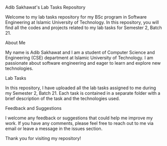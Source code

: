 Adib Sakhawat's Lab Tasks Repository

Welcome to my lab tasks repository for my BSc program in Software Engineering at Islamic University of Technology. 
In this repository, you will find all the codes and projects related to my lab tasks for Semester 2, Batch 21.

About Me

My name is Adib Sakhawat and I am a student of Computer Science and Engineering (CSE) department at Islamic University of Technology. 
I am passionate about software engineering and eager to learn and explore new technologies.

Lab Tasks

In this repository, I have uploaded all the lab tasks assigned to me during my Semester 2, Batch 21. Each task is contained in a 
separate folder with a brief description of the task and the technologies used.

Feedback and Suggestions

I welcome any feedback or suggestions that could help me improve my work. If you have any comments, please feel free to reach out 
to me via email or leave a message in the issues section.

Thank you for visiting my repository!
